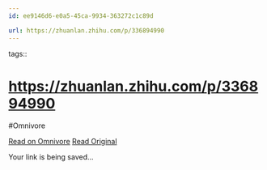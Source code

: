 ```yaml
---
id: ee9146d6-e0a5-45ca-9934-363272c1c89d

url: https://zhuanlan.zhihu.com/p/336894990
---
```



tags:: 

# https://zhuanlan.zhihu.com/p/336894990
#Omnivore

[Read on Omnivore](https://omnivore.app/me/https-zhuanlan-zhihu-com-p-336894990-19187911afa)
[Read Original](https://zhuanlan.zhihu.com/p/336894990)

Your link is being saved...

